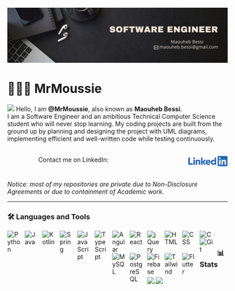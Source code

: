 <!-- HEADER -->
[![Header](https://github.com/MrMoussie/MrMoussie/blob/915a86423e9612ebaf91ff458d026152149af52c/LinkedIn%20banner.jpg "Header")](https://www.github.com/mrmoussie)

<!-- ABOUT ME -->
# 👨🏽‍💻 MrMoussie 

<img src="https://raw.githubusercontent.com/MartinHeinz/MartinHeinz/master/wave.gif" width="30px"> Hello, I am **@MrMoussie**, also known as **Maouheb Bessi**.
<br>
I am a Software Engineer and an ambitious Technical Computer Science student who will never stop learning.
My coding projects are built from the ground up by planning and designing the project with UML diagrams, implementing efficient and well-written code while testing continuously. 
<br>
<!-- INDENTATION -->
&nbsp;&nbsp;&nbsp;&nbsp;&nbsp;&nbsp;&nbsp;&nbsp;
&nbsp;&nbsp;&nbsp;&nbsp;&nbsp;&nbsp;&nbsp;&nbsp;
&nbsp;&nbsp;&nbsp;&nbsp;&nbsp;&nbsp;&nbsp;&nbsp;
&nbsp;&nbsp;&nbsp;&nbsp;&nbsp;&nbsp;&nbsp;&nbsp;
&nbsp;&nbsp;&nbsp;&nbsp;&nbsp;&nbsp;&nbsp;&nbsp;
&nbsp;&nbsp;&nbsp;&nbsp;&nbsp;&nbsp;&nbsp;&nbsp;
&nbsp;&nbsp;&nbsp;&nbsp;&nbsp;&nbsp;&nbsp;&nbsp;
&nbsp;&nbsp;&nbsp;&nbsp;&nbsp;&nbsp;&nbsp;&nbsp;
&nbsp;&nbsp;&nbsp;&nbsp;&nbsp;&nbsp;&nbsp;&nbsp;
&nbsp;&nbsp;&nbsp;&nbsp;&nbsp;&nbsp;&nbsp;&nbsp;
&nbsp;&nbsp;&nbsp;&nbsp;&nbsp;&nbsp;&nbsp;&nbsp;
&nbsp;&nbsp;&nbsp;&nbsp;&nbsp;&nbsp;&nbsp;&nbsp;
&nbsp;&nbsp;&nbsp;&nbsp;&nbsp;&nbsp;&nbsp;&nbsp;
&nbsp;&nbsp;&nbsp;&nbsp;&nbsp;&nbsp;&nbsp;&nbsp;
&nbsp;&nbsp;&nbsp;&nbsp;&nbsp;&nbsp;&nbsp;&nbsp;
&nbsp;&nbsp;&nbsp;&nbsp;&nbsp;&nbsp;&nbsp;&nbsp;
Contact me on LinkedIn:
<a href="https://www.linkedin.com/in/maouhebbessi/">
  <img align="right" alt=" My LinkedIn" style="display: block; user-select: none; width: 90px; height: 24px;"  src="https://github.com/MrMoussie/MrMoussie/blob/2571eeef411c3fa9b08400d661a7ded1317e3797/Linkedin-logo-png.png" />
</a>
<br>
#
*Notice: most of my repositories are private due to Non-Disclosure Agreements or due to containment of Academic work.*

---

<!-- LANGUAGES AND TOOLS -->
### 🛠 Languages and Tools

[<img align="left" title="Python" alt="Python" width="30px" style="padding-right:10px;" src="https://cdn.jsdelivr.net/gh/devicons/devicon/icons/python/python-plain.svg" />](https://www.github.com/mrmoussie)
[<img align="left" title="Java" alt="Java" width="30px" style="padding-right:10px;" src="https://cdn.jsdelivr.net/gh/devicons/devicon/icons/java/java-original.svg"/>](https://www.github.com/mrmoussie)
[<img align="left" title="Kotlin" alt="Kotlin" width="30px" style="padding-right:10px;" src="https://cdn.jsdelivr.net/gh/devicons/devicon/icons/kotlin/kotlin-original.svg" />](https://www.github.com/mrmoussie)
[<img align="left" title="Spring" alt="Spring" width="30px" style="padding-right:10px;" src="https://cdn.jsdelivr.net/gh/devicons/devicon/icons/spring/spring-original.svg" />](https://www.github.com/mrmoussie)
[<img align="left" title="JavaScript" alt="JavaScript" width="30px" style="padding-right:10px;" src="https://cdn.jsdelivr.net/gh/devicons/devicon/icons/javascript/javascript-plain.svg" />](https://www.github.com/mrmoussie)
[<img align="left" title="TypeScript" alt="TypeScript" width="30px" style="padding-right:10px;" src="https://cdn.jsdelivr.net/gh/devicons/devicon/icons/typescript/typescript-plain.svg" />](https://www.github.com/mrmoussie)
[<img align="left" title="Angular" alt="Angular" width="30px" style="padding-right:10px;" src="https://cdn.jsdelivr.net/gh/devicons/devicon/icons/angularjs/angularjs-plain.svg" />](https://www.github.com/mrmoussie)
[<img align="left" title="React" alt="React" width="30px" style="padding-right:10px;" src="https://cdn.jsdelivr.net/gh/devicons/devicon/icons/react/react-original.svg" />](https://www.github.com/mrmoussie)
[<img align="left" title="jQuery" alt="jQuery" width="30px" style="padding-right:10px;" src="https://cdn.jsdelivr.net/gh/devicons/devicon/icons/jquery/jquery-original.svg" />](https://www.github.com/mrmoussie)
[<img align="left" title="HTML" alt="HTML" width="30px" style="padding-right:10px;" src="https://cdn.jsdelivr.net/gh/devicons/devicon/icons/html5/html5-plain.svg" />](https://www.github.com/mrmoussie)
[<img align="left" title="CSS" alt="CSS" width="30px" style="padding-right:10px;" src="https://cdn.jsdelivr.net/gh/devicons/devicon/icons/css3/css3-plain.svg" />](https://www.github.com/mrmoussie)
[<img align="left" title="C" alt="C" width="30px" style="padding-right:10px;" src="https://cdn.jsdelivr.net/gh/devicons/devicon/icons/c/c-plain.svg" />](https://www.github.com/mrmoussie)
[<img align="left" title="Git" alt="Git" width="30px" style="padding-right:10px;" src="https://cdn.jsdelivr.net/gh/devicons/devicon/icons/git/git-original.svg" />](https://www.github.com/mrmoussie)
[<img align="left" title="MySQL" alt="MySQL" width="30px" style="padding-right:10px;" src="https://cdn.jsdelivr.net/gh/devicons/devicon/icons/mysql/mysql-original.svg" />](https://www.github.com/mrmoussie)
[<img align="left" title="PostgreSQL" alt="PostgreSQL" width="30px" style="padding-right:10px;" src="https://cdn.jsdelivr.net/gh/devicons/devicon/icons/postgresql/postgresql-original.svg" />](https://www.github.com/mrmoussie)
[<img align="left" title="Firebase" alt="Firebase" width="30px" style="padding-right:10px;" src="https://cdn.jsdelivr.net/gh/devicons/devicon/icons/firebase/firebase-plain.svg" />](https://www.github.com/mrmoussie)
[<img align="left" title="Tailwind" alt="Tailwind" width="30px" style="padding-right:10px;" src="https://cdn.jsdelivr.net/gh/devicons/devicon/icons/tailwindcss/tailwindcss-plain.svg" />](https://www.github.com/mrmoussie)
[<img align="left" title="Flutter" alt="Flutter" width="30px" style="padding-right:10px;" src="https://cdn.jsdelivr.net/gh/devicons/devicon/icons/flutter/flutter-original.svg" />](https://www.github.com/mrmoussie)
<br />

<!-- STATS -->
### 📊 Stats
<a href="https://www.github.com/mrmoussie">
  <img align="center" src="https://github-readme-stats.vercel.app/api/top-langs/?username=mrmoussie&theme=radical&langs_count=3&hide_border=true" />
</a>
<a href="https://www.github.com/mrmoussie">
  <img align="center" src="https://github-readme-stats.vercel.app/api?username=mrmoussie&show_icons=true&theme=radical&hide_border=true&line_height=27&count_private=true" />
</a>

